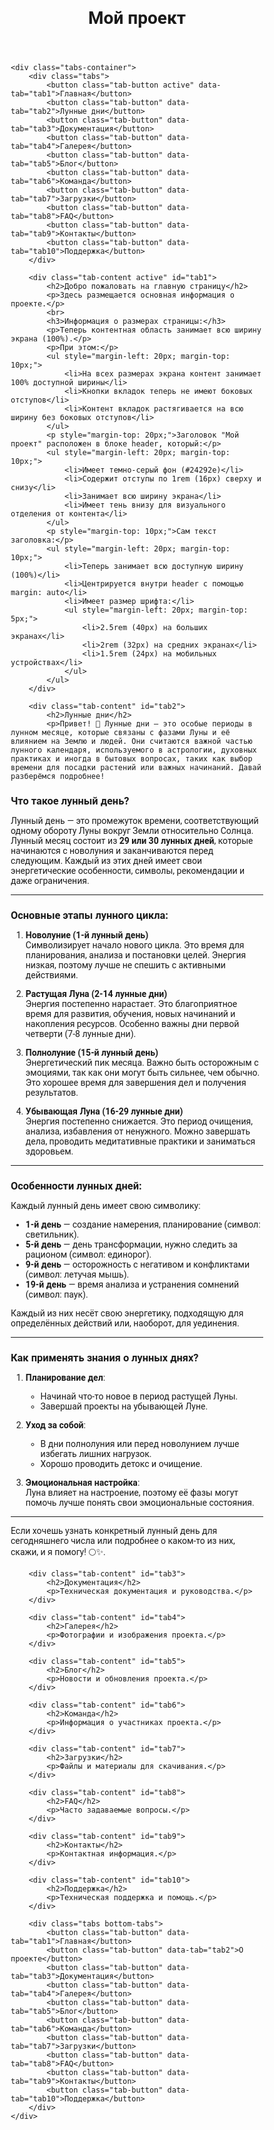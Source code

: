 <html><head><base href="/" />
<meta name="viewport" content="width=device-width, initial-scale=1">
<title>Мой проект</title>
<style>
* {
    margin: 0;
    padding: 0;
    box-sizing: border-box;
    font-family: 'Roboto', sans-serif;
}

body {
    background: #c8e6c9;
}

.header {
    background: #24292e;
    color: white;
    padding: 1rem;
    text-align: center;
    box-shadow: 0 2px 5px rgba(0,0,0,0.1);
}

.project-title {
    font-size: 2.5rem;
    margin-bottom: 0.5rem;
    max-width: 100%;
    margin-left: auto;
    margin-right: auto;
}

.tabs-container {
    width: 100%;
    margin: 20px auto;
    padding: 0;
}

.tabs {
    display: flex;
    flex-wrap: wrap;
    gap: 10px;
    margin-bottom: 20px;
    padding: 0;
}

.bottom-tabs {
    margin-top: 20px;
    margin-bottom: 40px;
}

.tab-button {
    background: #1a237e;
    color: white;
    border: none;
    padding: 12px 20px;
    border-radius: 5px;
    cursor: pointer;
    flex: 1;
    min-width: 150px;
    font-size: 1rem;
    transition: all 0.3s ease;
    box-shadow: 0 2px 5px rgba(0,0,0,0.1);
}

.tab-button:hover {
    opacity: 0.9;
    transform: translateY(-2px);
}

.tab-button.active {
    background: #ff5252;
    color: white;
    box-shadow: 0 0 15px #ffeb3b;
}

.tab-content {
    background: #e3f2fd;
    padding: 20px;
    border-radius: 0;
    box-shadow: 0 2px 5px rgba(0,0,0,0.1);
    min-height: 300px;
    display: none;
    width: 100%;
}

.tab-content.active {
    display: block;
    animation: fadeIn 0.5s ease;
}

@keyframes fadeIn {
    from { opacity: 0; }
    to { opacity: 1; }
}

@media (max-width: 768px) {
    .tab-button {
        width: calc(50% - 5px);
        min-width: unset;
    }
    
    .project-title {
        font-size: 2rem;
    }
}

@media (max-width: 480px) {
    .tab-button {
        width: 100%;
    }
    
    .project-title {
        font-size: 1.5rem;
    }
}
</style>
</head>
<body>
    <header class="header">
        <h1 class="project-title">Мой проект</h1>
    </header>

    <div class="tabs-container">
        <div class="tabs">
            <button class="tab-button active" data-tab="tab1">Главная</button>
            <button class="tab-button" data-tab="tab2">Лунные дни</button>
            <button class="tab-button" data-tab="tab3">Документация</button>
            <button class="tab-button" data-tab="tab4">Галерея</button>
            <button class="tab-button" data-tab="tab5">Блог</button>
            <button class="tab-button" data-tab="tab6">Команда</button>
            <button class="tab-button" data-tab="tab7">Загрузки</button>
            <button class="tab-button" data-tab="tab8">FAQ</button>
            <button class="tab-button" data-tab="tab9">Контакты</button>
            <button class="tab-button" data-tab="tab10">Поддержка</button>
        </div>

        <div class="tab-content active" id="tab1">
            <h2>Добро пожаловать на главную страницу</h2>
            <p>Здесь размещается основная информация о проекте.</p>
            <br>
            <h3>Информация о размерах страницы:</h3>
            <p>Теперь контентная область занимает всю ширину экрана (100%).</p>
            <p>При этом:</p>
            <ul style="margin-left: 20px; margin-top: 10px;">
                <li>На всех размерах экрана контент занимает 100% доступной ширины</li>
                <li>Кнопки вкладок теперь не имеют боковых отступов</li>
                <li>Контент вкладок растягивается на всю ширину без боковых отступов</li>
            </ul>
            <p style="margin-top: 20px;">Заголовок "Мой проект" расположен в блоке header, который:</p>
            <ul style="margin-left: 20px; margin-top: 10px;">
                <li>Имеет темно-серый фон (#24292e)</li>
                <li>Содержит отступы по 1rem (16px) сверху и снизу</li>
                <li>Занимает всю ширину экрана</li>
                <li>Имеет тень внизу для визуального отделения от контента</li>
            </ul>
            <p style="margin-top: 10px;">Сам текст заголовка:</p>
            <ul style="margin-left: 20px; margin-top: 10px;">
                <li>Теперь занимает всю доступную ширину (100%)</li>
                <li>Центрируется внутри header с помощью margin: auto</li>
                <li>Имеет размер шрифта:</li>
                <ul style="margin-left: 20px; margin-top: 5px;">
                    <li>2.5rem (40px) на больших экранах</li>
                    <li>2rem (32px) на средних экранах</li>
                    <li>1.5rem (24px) на мобильных устройствах</li>
                </ul>
            </ul>
        </div>

        <div class="tab-content" id="tab2">
            <h2>Лунные дни</h2>
            <p>Привет! 🌙 Лунные дни — это особые периоды в лунном месяце, которые связаны с фазами Луны и её влиянием на Землю и людей. Они считаются важной частью лунного календаря, используемого в астрологии, духовных практиках и иногда в бытовых вопросах, таких как выбор времени для посадки растений или важных начинаний. Давай разберёмся подробнее!

### Что такое лунный день?
Лунный день — это промежуток времени, соответствующий одному обороту Луны вокруг Земли относительно Солнца. Лунный месяц состоит из **29 или 30 лунных дней**, которые начинаются с новолуния и заканчиваются перед следующим. Каждый из этих дней имеет свои энергетические особенности, символы, рекомендации и даже ограничения.

---

### Основные этапы лунного цикла:
1. **Новолуние (1-й лунный день)**  
   Символизирует начало нового цикла. Это время для планирования, анализа и постановки целей. Энергия низкая, поэтому лучше не спешить с активными действиями.  

2. **Растущая Луна (2-14 лунные дни)**  
   Энергия постепенно нарастает. Это благоприятное время для развития, обучения, новых начинаний и накопления ресурсов. Особенно важны дни первой четверти (7-8 лунные дни).  

3. **Полнолуние (15-й лунный день)**  
   Энергетический пик месяца. Важно быть осторожным с эмоциями, так как они могут быть сильнее, чем обычно. Это хорошее время для завершения дел и получения результатов.  

4. **Убывающая Луна (16-29 лунные дни)**  
   Энергия постепенно снижается. Это период очищения, анализа, избавления от ненужного. Можно завершать дела, проводить медитативные практики и заниматься здоровьем.  

---

### Особенности лунных дней:
Каждый лунный день имеет свою символику:  
- **1-й день** — создание намерения, планирование (символ: светильник).  
- **5-й день** — день трансформации, нужно следить за рационом (символ: единорог).  
- **9-й день** — осторожность с негативом и конфликтами (символ: летучая мышь).  
- **19-й день** — время анализа и устранения сомнений (символ: паук).  

Каждый из них несёт свою энергетику, подходящую для определённых действий или, наоборот, для уединения.

---

### Как применять знания о лунных днях?
1. **Планирование дел**:  
   - Начинай что-то новое в период растущей Луны.  
   - Завершай проекты на убывающей Луне.  

2. **Уход за собой**:  
   - В дни полнолуния или перед новолунием лучше избегать лишних нагрузок.  
   - Хорошо проводить детокс и очищение.  

3. **Эмоциональная настройка**:  
   Луна влияет на настроение, поэтому её фазы могут помочь лучше понять свои эмоциональные состояния.

---

Если хочешь узнать конкретный лунный день для сегодняшнего числа или подробнее о каком-то из них, скажи, и я помогу! 🌕✨.</p>
        </div>

        <div class="tab-content" id="tab3">
            <h2>Документация</h2>
            <p>Техническая документация и руководства.</p>
        </div>

        <div class="tab-content" id="tab4">
            <h2>Галерея</h2>
            <p>Фотографии и изображения проекта.</p>
        </div>

        <div class="tab-content" id="tab5">
            <h2>Блог</h2>
            <p>Новости и обновления проекта.</p>
        </div>

        <div class="tab-content" id="tab6">
            <h2>Команда</h2>
            <p>Информация о участниках проекта.</p>
        </div>

        <div class="tab-content" id="tab7">
            <h2>Загрузки</h2>
            <p>Файлы и материалы для скачивания.</p>
        </div>

        <div class="tab-content" id="tab8">
            <h2>FAQ</h2>
            <p>Часто задаваемые вопросы.</p>
        </div>

        <div class="tab-content" id="tab9">
            <h2>Контакты</h2>
            <p>Контактная информация.</p>
        </div>

        <div class="tab-content" id="tab10">
            <h2>Поддержка</h2>
            <p>Техническая поддержка и помощь.</p>
        </div>

        <div class="tabs bottom-tabs">
            <button class="tab-button" data-tab="tab1">Главная</button>
            <button class="tab-button" data-tab="tab2">О проекте</button>
            <button class="tab-button" data-tab="tab3">Документация</button>
            <button class="tab-button" data-tab="tab4">Галерея</button>
            <button class="tab-button" data-tab="tab5">Блог</button>
            <button class="tab-button" data-tab="tab6">Команда</button>
            <button class="tab-button" data-tab="tab7">Загрузки</button>
            <button class="tab-button" data-tab="tab8">FAQ</button>
            <button class="tab-button" data-tab="tab9">Контакты</button>
            <button class="tab-button" data-tab="tab10">Поддержка</button>
        </div>
    </div>

<script>
document.addEventListener('DOMContentLoaded', function() {
    const tabButtons = document.querySelectorAll('.tab-button');
    const tabContents = document.querySelectorAll('.tab-content');

    function updateAllButtons(tabId) {
        tabButtons.forEach(btn => {
            if(btn.getAttribute('data-tab') === tabId) {
                btn.classList.add('active');
            } else {
                btn.classList.remove('active');
            }
        });
    }

    tabButtons.forEach(button => {
        button.addEventListener('click', () => {
            tabContents.forEach(content => content.classList.remove('active'));
            const tabId = button.getAttribute('data-tab');
            document.getElementById(tabId).classList.add('active');
            updateAllButtons(tabId);
        });

        button.addEventListener('mouseover', () => {
            if (!button.classList.contains('active')) {
                button.style.transform = 'translateY(-2px)';
            }
        });

        button.addEventListener('mouseout', () => {
            if (!button.classList.contains('active')) {
                button.style.transform = 'translateY(0)';
            }
        });
    });
});
</script>

</body></html>
